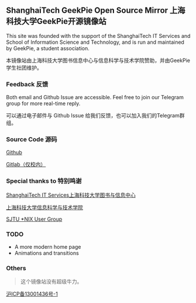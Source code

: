 ## ShanghaiTech GeekPie Open Source Mirror 上海科技大学GeekPie开源镜像站

This site was founded with the support of the ShanghaiTech IT Services and School of Information Science and Technology, and is run and maintained by GeekPie, a student association.

本镜像站由上海科技大学图书信息中心与信息科学与技术学院赞助，并由GeekPie学生社团维护。

### Feedback 反馈

Both email and Github Issue are accessible. Feel free to join our Telegram group for more real-time reply.

可以通过电子邮件与 Github Issue 给我们反馈，也可以加入我们的Telegram群组。

### Source Code 源码

[Github](https://github.com/ShanghaitechGeekPie/shanghaitech-mirror-frontend)

[Gitlab（仅校内）](https://gitlab.isp.moe/geekpie/shanghaitech-mirror-frontend)

### Special thanks to 特别鸣谢

[ShanghaiTech IT Services上海科技大学图书与信息中心](https://it.shanghaitech.edu.cn)

[上海科技大学信息科学与技术学院](https://sist.shanghaitech.edu.cn)

[SJTU *NIX User Group](https://github.com/sjtug/lug)

### TODO

- A more modern home page
- Animations and transitions

### Others

> 这个镜像站没有超级牛力。

[沪ICP备13001436号-1](https://beian.miit.gov.cn)
